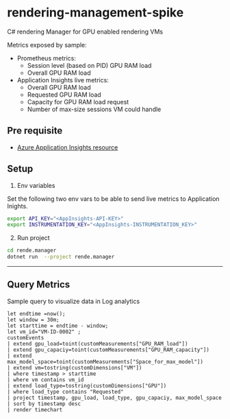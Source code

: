 # rendering-management-spike

C# rendering Manager for GPU enabled rendering VMs

Metrics exposed by sample:
- Prometheus metrics:
    - Session level (based on PID) GPU RAM load
    - Overall GPU RAM load
- Application Insights live metrics:
    - Overall GPU RAM load 
    - Requested GPU RAM load
    - Capacity for GPU RAM load request
    - Number of max-size sessions VM could handle

## Pre requisite
- [Azure Application Insights resource](https://learn.microsoft.com/en-us/azure/azure-monitor/app/app-insights-overview?tabs=net)

## Setup 

1. Env variables

Set the following two env vars to be able to send live metrics to Application Inights. 

```sh
export API_KEY="<AppInsights-API-KEY>"
export INSTRUMENTATION_KEY="<AppInsights-INSTRUMENTATION_KEY>"
```

2. Run project 

```sh 
cd rende.manager
dotnet run  --project rende.manager
```

---

## Query Metrics

Sample query to visualize data in Log analytics

```kusto
let endtime =now();
let window = 30m;
let starttime = endtime - window;
let vm_id="VM-ID-0002" ; 
customEvents
| extend gpu_load=toint(customMeasurements["GPU_RAM_load"])
| extend gpu_capaciy=toint(customMeasurements["GPU_RAM_capacity"])
| extend max_model_space=toint(customMeasurements["Space_for_max_model"])
| extend vm=tostring(customDimensions["VM"])
| where timestamp > starttime
| where vm contains vm_id
| extend load_type=tostring(customDimensions["GPU"])
| where load_type contains "Requested"
| project timestamp, gpu_load, load_type, gpu_capaciy, max_model_space
| sort by timestamp desc
| render timechart 
```
